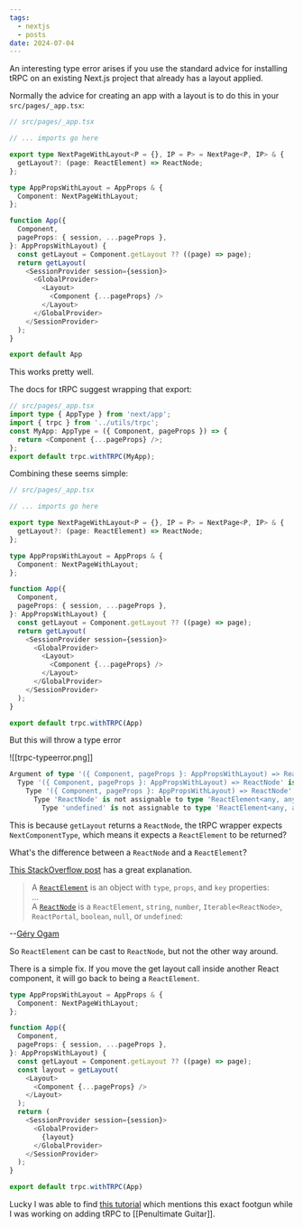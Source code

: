 ```yaml
---
tags:
  - nextjs
  - posts
date: 2024-07-04
---
```



An interesting type error arises if you use the standard advice for installing tRPC on an existing Next.js project that already has a layout applied.

Normally the advice for creating an app with a layout is to do this in your `src/pages/_app.tsx`:

```ts
// src/pages/_app.tsx

// ... imports go here

export type NextPageWithLayout<P = {}, IP = P> = NextPage<P, IP> & {
  getLayout?: (page: ReactElement) => ReactNode;
};

type AppPropsWithLayout = AppProps & {
  Component: NextPageWithLayout;
};

function App({
  Component,
  pageProps: { session, ...pageProps },
}: AppPropsWithLayout) {
  const getLayout = Component.getLayout ?? ((page) => page);
  return getLayout(
    <SessionProvider session={session}>
      <GlobalProvider>
        <Layout>
          <Component {...pageProps} />
        </Layout>
      </GlobalProvider>
    </SessionProvider>
  );
}

export default App

```

This works pretty well.

The docs for tRPC suggest wrapping that export:

```ts
// src/pages/_app.tsx
import type { AppType } from 'next/app';
import { trpc } from '../utils/trpc';
const MyApp: AppType = ({ Component, pageProps }) => {
  return <Component {...pageProps} />;
};
export default trpc.withTRPC(MyApp);
```

Combining these seems simple:

```ts
// src/pages/_app.tsx

// ... imports go here

export type NextPageWithLayout<P = {}, IP = P> = NextPage<P, IP> & {
  getLayout?: (page: ReactElement) => ReactNode;
};

type AppPropsWithLayout = AppProps & {
  Component: NextPageWithLayout;
};

function App({
  Component,
  pageProps: { session, ...pageProps },
}: AppPropsWithLayout) {
  const getLayout = Component.getLayout ?? ((page) => page);
  return getLayout(
    <SessionProvider session={session}>
      <GlobalProvider>
        <Layout>
          <Component {...pageProps} />
        </Layout>
      </GlobalProvider>
    </SessionProvider>
  );
}

export default trpc.withTRPC(App)
```

But this will throw a type error

![[trpc-typeerror.png]]

```ts
Argument of type '({ Component, pageProps }: AppPropsWithLayout) => ReactNode' is not assignable to parameter of type 'NextComponentType<any, any, any>'.
  Type '({ Component, pageProps }: AppPropsWithLayout) => ReactNode' is not assignable to type 'FunctionComponent<any> & { getInitialProps?(context: any): any; }'.
    Type '({ Component, pageProps }: AppPropsWithLayout) => ReactNode' is not assignable to type 'FunctionComponent<any>'.
      Type 'ReactNode' is not assignable to type 'ReactElement<any, any> | null'.
        Type 'undefined' is not assignable to type 'ReactElement<any, any> | null'.ts(2345)
```

This is because `getLayout` returns a `ReactNode`,  the tRPC wrapper expects `NextComponentType`, which means it expects a `ReactElement` to be returned?

What's the difference between a `ReactNode` and a `ReactElement`?

[This StackOverflow post](https://stackoverflow.com/a/58123882) has a great explanation.

> A [`ReactElement`](https://github.com/DefinitelyTyped/DefinitelyTyped/blob/9f855c408dac3c7b3bf0ed9d78242ce073c7aaf1/types/react/index.d.ts#L327) is an object with `type`, `props`, and `key` properties:  
> ...  
> A [`ReactNode`](https://github.com/DefinitelyTyped/DefinitelyTyped/blob/9f855c408dac3c7b3bf0ed9d78242ce073c7aaf1/types/react/index.d.ts#L478) is a `ReactElement`, `string`, `number`, `Iterable<ReactNode>`, `ReactPortal`, `boolean`, `null`, or `undefined`:

--[Géry Ogam](https://stackoverflow.com/users/2326961/g%c3%a9ry-ogam)

So  `ReactElement`  can be cast to `ReactNode`, but not the other way around.

There is a simple fix.  If you move the get layout call inside another React component, it will go back to being a `ReactElement`.

```ts
type AppPropsWithLayout = AppProps & {
  Component: NextPageWithLayout;
};

function App({
  Component,
  pageProps: { session, ...pageProps },
}: AppPropsWithLayout) {
  const getLayout = Component.getLayout ?? ((page) => page);
  const layout = getLayout(
	<Layout>
	  <Component {...pageProps} />
	</Layout>
  );
  return (
    <SessionProvider session={session}>
      <GlobalProvider>
	    {layout}
      </GlobalProvider>
    </SessionProvider>
  );
}

export default trpc.withTRPC(App)
```

Lucky I was able to find [this tutorial](https://brockherion.dev/blog/posts/creating-per-page-layouts-with-nextjs-typescript-trcp-and-nextauth/) which mentions this exact footgun while I was working on adding tRPC to [[Penultimate Guitar]].